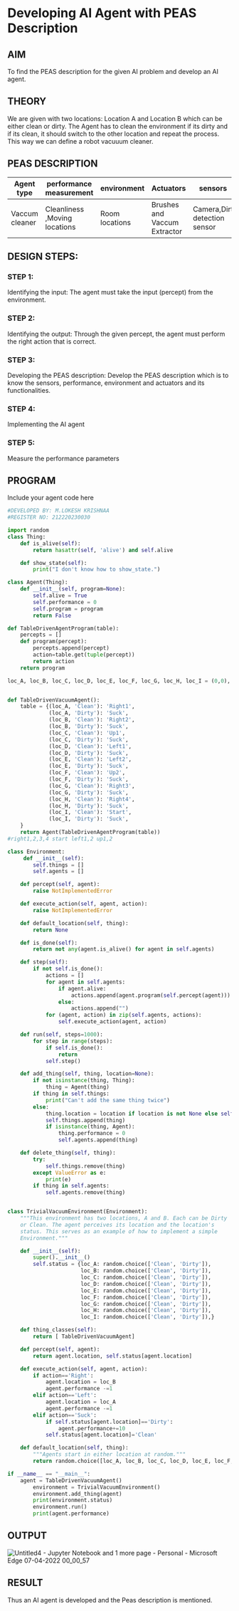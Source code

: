 # Developing AI Agent with PEAS Description
## AIM
To find the PEAS description for the given AI problem and develop an AI agent.

## THEORY
We are given with two locations: Location A and Location B which can be either clean or dirty.
The Agent has to clean the environment if its dirty and if its clean, it should switch to the other location and repeat the process.
This way we can define a robot vacuuum cleaner.

## PEAS DESCRIPTION
| Agent type    | performance  measurement      |environment  |   Actuators         |  sensors                       | 
|-------------  | ---------------------------   | ----------- |-------------------- | ------------------------------ | 
| Vaccum cleaner| Cleanliness ,Moving locations| Room locations       |  Brushes and Vaccum Extractor|  Camera,Dirt detection sensor |

## DESIGN STEPS:
### STEP 1:
Identifying the input:
The agent must take the input (percept) from the environment.
### STEP 2:
Identifying the output:
Through the given percept, the agent must perform the right action that is correct.
### STEP 3:
Developing the PEAS description:
Develop the PEAS description which is to know the sensors, performance, environment and actuators and its functionalities.
### STEP 4:
Implementing the AI agent
### STEP 5:
Measure the performance parameters

## PROGRAM
Include your agent code here
```python
#DEVELOPED BY: M.LOKESH KRISHNAA
#REGISTER NO: 212220230030
```
```python
import random
class Thing:
    def is_alive(self):
        return hasattr(self, 'alive') and self.alive

    def show_state(self):
        print("I don't know how to show_state.")

class Agent(Thing):
    def __init__(self, program=None):
        self.alive = True
        self.performance = 0
        self.program = program
        return False

def TableDrivenAgentProgram(table):
    percepts = []
    def program(percept):
        percepts.append(percept)
        action=table.get(tuple(percept))
        return action
    return program

loc_A, loc_B, loc_C, loc_D, loc_E, loc_F, loc_G, loc_H, loc_I = (0,0), (0,1), (0,2), (1,2), (1,1), (1,0), (2,0), (2,1), (2,2)


def TableDrivenVacuumAgent():
    table = {(loc_A, 'Clean'): 'Right1',
             (loc_A, 'Dirty'): 'Suck',
             (loc_B, 'Clean'): 'Right2',
             (loc_B, 'Dirty'): 'Suck',
             (loc_C, 'Clean'): 'Up1',
             (loc_C, 'Dirty'): 'Suck',
             (loc_D, 'Clean'): 'Left1',
             (loc_D, 'Dirty'): 'Suck',
             (loc_E, 'Clean'): 'Left2',
             (loc_E, 'Dirty'): 'Suck',
             (loc_F, 'Clean'): 'Up2',
             (loc_F, 'Dirty'): 'Suck',
             (loc_G, 'Clean'): 'Right3',
             (loc_G, 'Dirty'): 'Suck',
             (loc_H, 'Clean'): 'Right4',
             (loc_H, 'Dirty'): 'Suck',
             (loc_I, 'Clean'): 'Start',
             (loc_I, 'Dirty'): 'Suck',
    }
    return Agent(TableDrivenAgentProgram(table))
#right1,2,3,4 start left1,2 up1,2

class Environment:
     def __init__(self):
        self.things = []
        self.agents = []

    def percept(self, agent):
        raise NotImplementedError

    def execute_action(self, agent, action):
        raise NotImplementedError

    def default_location(self, thing):
        return None

    def is_done(self):
        return not any(agent.is_alive() for agent in self.agents)

    def step(self):
        if not self.is_done():
            actions = []
            for agent in self.agents:
                if agent.alive:
                    actions.append(agent.program(self.percept(agent)))
                else:
                    actions.append("")
            for (agent, action) in zip(self.agents, actions):
                self.execute_action(agent, action)

    def run(self, steps=1000):
        for step in range(steps):
            if self.is_done():
                return
            self.step()

    def add_thing(self, thing, location=None):
        if not isinstance(thing, Thing):
            thing = Agent(thing)
        if thing in self.things:
            print("Can't add the same thing twice")
        else:
            thing.location = location if location is not None else self.default_location(thing)
            self.things.append(thing)
            if isinstance(thing, Agent):
                thing.performance = 0
                self.agents.append(thing)

    def delete_thing(self, thing):
        try:
            self.things.remove(thing)
        except ValueError as e:
            print(e)
        if thing in self.agents:
            self.agents.remove(thing)


class TrivialVacuumEnvironment(Environment):
    """This environment has two locations, A and B. Each can be Dirty
    or Clean. The agent perceives its location and the location's
    status. This serves as an example of how to implement a simple
    Environment."""

    def __init__(self):
        super().__init__()
        self.status = {loc_A: random.choice(['Clean', 'Dirty']),
                       loc_B: random.choice(['Clean', 'Dirty']),
                       loc_C: random.choice(['Clean', 'Dirty']),
                       loc_D: random.choice(['Clean', 'Dirty']),
                       loc_E: random.choice(['Clean', 'Dirty']),
                       loc_F: random.choice(['Clean', 'Dirty']),
                       loc_G: random.choice(['Clean', 'Dirty']),
                       loc_H: random.choice(['Clean', 'Dirty']),
                       loc_I: random.choice(['Clean', 'Dirty']),}

    def thing_classes(self):
        return [ TableDrivenVacuumAgent]

    def percept(self, agent):
        return agent.location, self.status[agent.location]

    def execute_action(self, agent, action):
        if action=='Right':
            agent.location = loc_B
            agent.performance -=1
        elif action=='Left':
            agent.location = loc_A
            agent.performance -=1
        elif action=='Suck':
            if self.status[agent.location]=='Dirty':
                agent.performance+=10
            self.status[agent.location]='Clean'

    def default_location(self, thing):
        """Agents start in either location at random."""
        return random.choice([loc_A, loc_B, loc_C, loc_D, loc_E, loc_F, loc_G, loc_H, loc_I])

if __name__ == "__main__":
    agent = TableDrivenVacuumAgent()
        environment = TrivialVacuumEnvironment()
        environment.add_thing(agent)
        print(environment.status)
        environment.run()
        print(agent.performance)
```
## OUTPUT
![Untitled4 - Jupyter Notebook and 1 more page - Personal - Microsoft​ Edge 07-04-2022 00_00_57](https://user-images.githubusercontent.com/75234646/162044344-276d6bf2-58ba-42fe-864e-9193421d9e2c.png)
## RESULT
Thus an AI agent is developed and the Peas description is mentioned.
